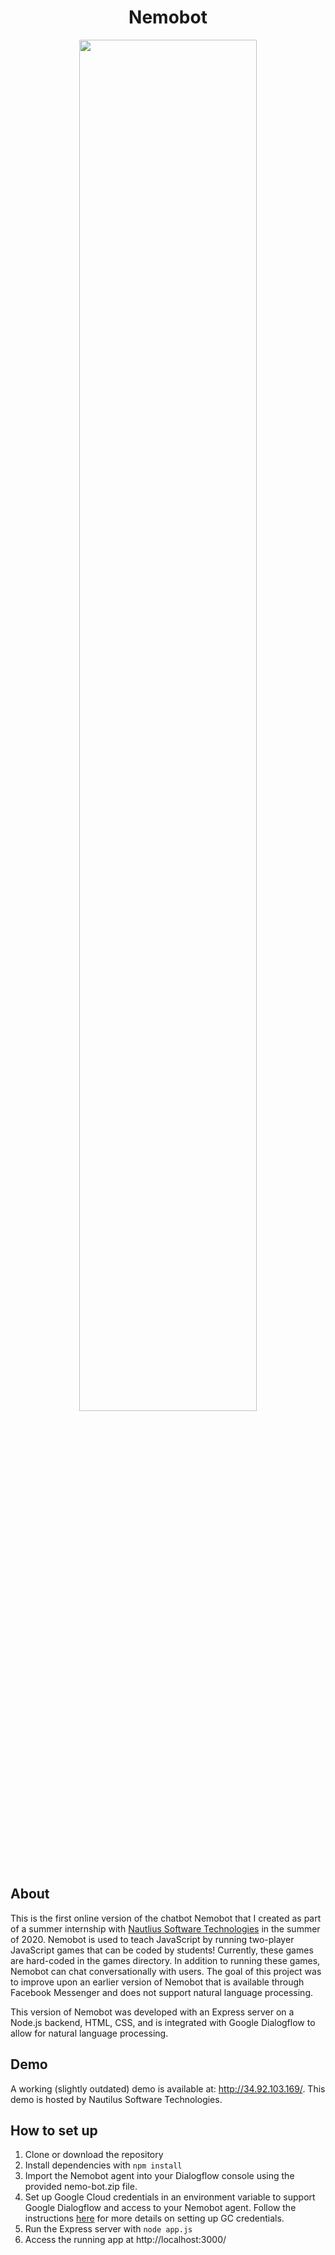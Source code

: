 <h1 align="center">Nemobot</h1> 
<p align="center">
  <img src="https://raw.githubusercontent.com/henryherrington/nemo-bot/master/images/app_screenshot.png" height="75%" width="75%" margin="auto">
</p>

## About
This is the first online version of the chatbot Nemobot that I created as part of a summer internship with [Nautlius Software Technologies](https://nautilustech.ai/) in the summer of 2020. Nemobot is used to teach JavaScript by running two-player JavaScript games that can be coded by students! Currently, these games are hard-coded in the games directory. In addition to running these games, Nemobot can chat conversationally with users. The goal of this project was to improve upon an earlier version of Nemobot that is available through Facebook Messenger and does not support natural language processing.

This version of Nemobot was developed with an Express server on a Node.js backend, HTML, CSS, and is integrated with Google Dialogflow to allow for natural language processing.

## Demo
A working (slightly outdated) demo is available at: http://34.92.103.169/.
This demo is hosted by Nautilus Software Technologies.

## How to set up
1) Clone or download the repository
2) Install dependencies with `npm install`
3) Import the Nemobot agent into your Dialogflow console using the provided nemo-bot.zip file.
4) Set up Google Cloud credentials in an environment variable to support Google Dialogflow and access to your Nemobot agent. Follow the instructions [here](https://cloud.google.com/docs/authentication/getting-started) for more details on setting up GC credentials.
5) Run the Express server with `node app.js`
6) Access the running app at http://localhost:3000/
